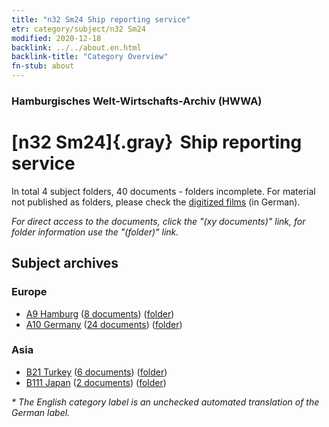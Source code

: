 ```yaml
---
title: "n32 Sm24 Ship reporting service"
etr: category/subject/n32 Sm24
modified: 2020-12-18
backlink: ../../about.en.html
backlink-title: "Category Overview"
fn-stub: about
---
```


### Hamburgisches Welt-Wirtschafts-Archiv (HWWA)
# [n32 Sm24]{.gray}&#8201; Ship reporting service&#160; 





In total 4 subject folders, 40 documents - folders incomplete.
For material not published as folders, please check the [digitized films](/film/h1_sh) (in German).

_For direct access to the documents, click the "(xy documents)" link, for folder information use the "(folder)" link._

## Subject archives



### Europe

- [A9 Hamburg](../../../geo/about.en.html#A9) (<a href="https://dfg-viewer.de/show/?tx_dlf[id]=https://pm20.zbw.eu/mets/sh/1409xx/140905/1455xx/145597/public.mets.en.xml" target="_blank">8 documents</a>) ([folder](http://purl.org/pressemappe20/folder/sh/140905,145597))
- [A10 Germany](../../../geo/about.en.html#A10) (<a href="https://dfg-viewer.de/show/?tx_dlf[id]=https://pm20.zbw.eu/mets/sh/1261xx/126128/1455xx/145597/public.mets.en.xml" target="_blank">24 documents</a>) ([folder](http://purl.org/pressemappe20/folder/sh/126128,145597))

### Asia

- [B21 Turkey](../../../geo/about.en.html#B21) (<a href="https://dfg-viewer.de/show/?tx_dlf[id]=https://pm20.zbw.eu/mets/sh/1411xx/141111/1455xx/145597/public.mets.en.xml" target="_blank">6 documents</a>) ([folder](http://purl.org/pressemappe20/folder/sh/141111,145597))
- [B111 Japan](../../../geo/about.en.html#B111) (<a href="https://dfg-viewer.de/show/?tx_dlf[id]=https://pm20.zbw.eu/mets/sh/1412xx/141272/1455xx/145597/public.mets.en.xml" target="_blank">2 documents</a>) ([folder](http://purl.org/pressemappe20/folder/sh/141272,145597))


_* The English category label is an unchecked automated translation of the German label._

